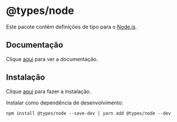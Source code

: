 # @types/node

Este pacote contém definições de tipo para o [Node.js](http://nodejs.org/).

## Documentação

Clique [aqui](https://github.com/DefinitelyTyped/DefinitelyTyped) para ver a documentação.

## Instalação

Clique [aqui](https://www.npmjs.com/package/@types/node) para fazer a instalação.

Instalar como dependência de desenvolvimento:

```
npm install @types/node --save-dev | yarn add @types/node --dev
```